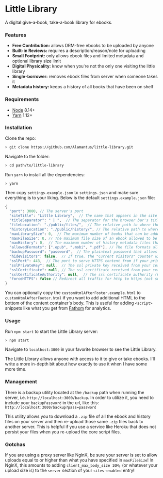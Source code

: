 ﻿# Little Library

A digital give-a-book, take-a-book library for ebooks.

### Features

- **Free Contribution:** allows DRM-free ebooks to be uploaded by anyone
- **Built-in Reviews:** requires a description/reason/note for uploading
- **Small Footprint:** only allows ebook files and limited metadata and optional library size limit
- **Digital Physicality:** know when you're not the only one visiting the little library
- **Single-borrower:** removes ebook files from server when someone takes it
- **Metadata history:** keeps a history of all books that have been on shelf

### Requirements

- [Node](https://nodejs.org) 8.14+
- [Yarn](https://yarnpkg.com) 1.12+

### Installation

Clone the repo:

```bash
> git clone https://github.com/Alamantus/little-library.git
```

Navigate to the folder:

```bash
> cd path/to/little-library
```

Run `yarn` to install all the dependencies:

```bash
> yarn
```

Then copy `settings.example.json` to `settings.json` and make sure everything is to your liking. Below is the default `settings.example.json` file:

```js
{
  "port": 3000, // The server's port
  "siteTitle": "Little Library",  // The name that appears in the site header
  "titleSeparator": " | ",  // The separator for the browser bar's title between page and site titles
  "fileLocation": "./public/files/",  // The relative path to where the ebook files will be served from
  "historyLocation": "./public/history/", // The relative path to where the history metadata files will be served from
  "maxLibrarySize": 0,  // The maximum number of books that can be added to the library. 0 means unlimited
  "maxFileSize": 0, // The maximum file size of an ebook allowed to be uploaded. 0 means unlimited
  "maxHistory": 0,  // The maximum number of history metadata files that will be saved on your server. 0 means unlimited
  "allowedFormats": [".epub", ".mobi", ".pdf"], // The file formats allowed to be uploaded
  "backupPassword": "password",  // The plaintext password that allows you to access the /backup features. Be sure to change this before going live!
  "hideVisitors": false,  // If true, the "Current Visitors" counter will not update on the front end
  "sslPort": 443,  // The port to serve HTTPS content from if your private key and certificate are specified
  "sslPrivateKey": null,  // The ssl private key received from your certificate authority for HTTPS support
  "sslCertificate": null, // The ssl certificate received from your certificate authority for HTTPS support
  "sslCertificateAuthority": null,  // The ssl certificate authority (CA) received from Let's Encrypt for HTTPS support
  "forceHTTPS": false // Redirect all traffic for http to https (not sure why you wouldn't want this)
}
```

You can optionally copy the `customHtmlAfterFooter.example.html` to `customHtmlAfterFooter.html` if you want to add additional HTML to the bottom of the content container's body. This is useful for adding `<script>` snippets like what you get from [Fathom](https://github.com/usefathom/fathom) for analytics.

### Usage

Run `npm start` to start the Little Library server:

```bash
> npm start
```

Navigate to `localhost:3000` in your favorite browser to see the Little Library.

The Little Library allows anyone with access to it to give or take ebooks. I'll write a more in-depth bit about how exactly to use it when I have some more time.

### Management

There is a backup utility located at the `/backup` path when running the server, i.e. `http://localhost:3000/backup`.
In order to utilize it, you need to include your `backupPassword` in the url, like this:  
`http://localhost:3000/backup?pass=password`

This utility allows you to download a `.zip` file of all the ebook and history files on your server and then re-upload those same `.zip` files back to another server. This is helpful if you use a service like Heroku that does not persist your files when you re-upload the core script files.

### Gotchas

If you are using a proxy server like NginX, be sure your server is set to allow uploads equal to or higher than what you have specified in `maxFileSize`! In NginX, this amounts to adding `client_max_body_size 10M;` (or whatever your upload size is) to the `server` section of your `sites-enabled` entry!
